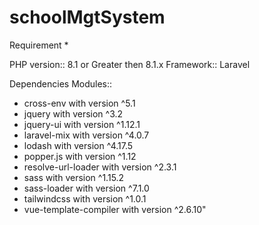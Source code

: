 # schoolMgtSystem
Requirement *

PHP version:: 8.1 or Greater then 8.1.x
Framework:: Laravel

Dependencies Modules::
- cross-env with version ^5.1
- jquery with version ^3.2
- jquery-ui with version ^1.12.1
- laravel-mix with version ^4.0.7
- lodash with version ^4.17.5
- popper.js with version ^1.12
- resolve-url-loader with version ^2.3.1
- sass with version ^1.15.2
- sass-loader with version ^7.1.0
- tailwindcss with version ^1.0.1
- vue-template-compiler with version ^2.6.10"
